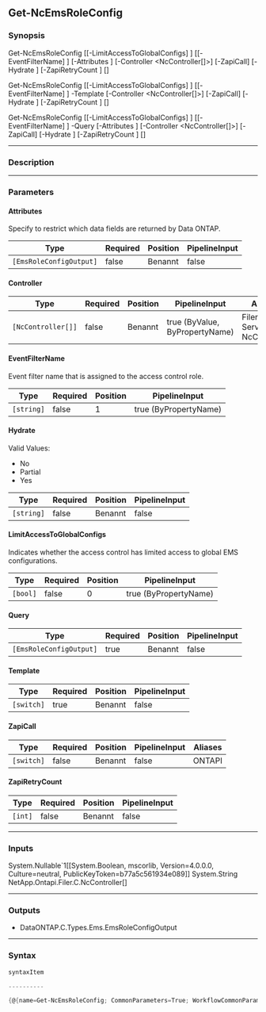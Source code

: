 Get-NcEmsRoleConfig
-------------------

### Synopsis

Get-NcEmsRoleConfig [[-LimitAccessToGlobalConfigs] <bool>] [[-EventFilterName] <string>] [-Attributes <EmsRoleConfigOutput>] [-Controller <NcController[]>] [-ZapiCall] [-Hydrate <string>] [-ZapiRetryCount <int>] [<CommonParameters>]

Get-NcEmsRoleConfig [[-LimitAccessToGlobalConfigs] <bool>] [[-EventFilterName] <string>] -Template [-Controller <NcController[]>] [-ZapiCall] [-Hydrate <string>] [-ZapiRetryCount <int>] [<CommonParameters>]

Get-NcEmsRoleConfig [[-LimitAccessToGlobalConfigs] <bool>] [[-EventFilterName] <string>] -Query <EmsRoleConfigOutput> [-Attributes <EmsRoleConfigOutput>] [-Controller <NcController[]>] [-ZapiCall] [-Hydrate <string>] [-ZapiRetryCount <int>] [<CommonParameters>]

---

### Description

---

### Parameters
#### **Attributes**
Specify to restrict which data fields are returned by Data ONTAP.

|Type                   |Required|Position|PipelineInput|
|-----------------------|--------|--------|-------------|
|`[EmsRoleConfigOutput]`|false   |Benannt |false        |

#### **Controller**

|Type              |Required|Position|PipelineInput                 |Aliases                          |
|------------------|--------|--------|------------------------------|---------------------------------|
|`[NcController[]]`|false   |Benannt |true (ByValue, ByPropertyName)|Filer<br/>Server<br/>NcController|

#### **EventFilterName**
Event filter name that is assigned to the access control role.

|Type      |Required|Position|PipelineInput        |
|----------|--------|--------|---------------------|
|`[string]`|false   |1       |true (ByPropertyName)|

#### **Hydrate**

Valid Values:

* No
* Partial
* Yes

|Type      |Required|Position|PipelineInput|
|----------|--------|--------|-------------|
|`[string]`|false   |Benannt |false        |

#### **LimitAccessToGlobalConfigs**
Indicates whether the access control has limited access to global EMS configurations.

|Type    |Required|Position|PipelineInput        |
|--------|--------|--------|---------------------|
|`[bool]`|false   |0       |true (ByPropertyName)|

#### **Query**

|Type                   |Required|Position|PipelineInput|
|-----------------------|--------|--------|-------------|
|`[EmsRoleConfigOutput]`|true    |Benannt |false        |

#### **Template**

|Type      |Required|Position|PipelineInput|
|----------|--------|--------|-------------|
|`[switch]`|true    |Benannt |false        |

#### **ZapiCall**

|Type      |Required|Position|PipelineInput|Aliases|
|----------|--------|--------|-------------|-------|
|`[switch]`|false   |Benannt |false        |ONTAPI |

#### **ZapiRetryCount**

|Type   |Required|Position|PipelineInput|
|-------|--------|--------|-------------|
|`[int]`|false   |Benannt |false        |

---

### Inputs
System.Nullable`1[[System.Boolean, mscorlib, Version=4.0.0.0, Culture=neutral, PublicKeyToken=b77a5c561934e089]]
System.String
NetApp.Ontapi.Filer.C.NcController[]

---

### Outputs
* DataONTAP.C.Types.Ems.EmsRoleConfigOutput

---

### Syntax
```PowerShell
syntaxItem                                                                                                                                                                                      
```
```PowerShell
----------                                                                                                                                                                                      
```
```PowerShell
{@{name=Get-NcEmsRoleConfig; CommonParameters=True; WorkflowCommonParameters=False; parameter=System.Object[]}, @{name=Get-NcEmsRoleConfig; CommonParameters=True; WorkflowCommonParameters=F...
```
